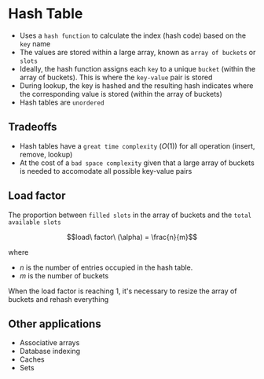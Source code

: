 # Hash Table

- Uses a `hash function` to calculate the index (hash code) based on the `key` name
- The values are stored within a large array, known as `array of buckets` or `slots`
- Ideally, the hash function assigns each `key` to a unique `bucket` (within the array of buckets). This is where the `key-value` pair is stored
- During lookup, the key is hashed and the resulting hash indicates where the corresponding value is stored (within the array of buckets)
- Hash tables are `unordered`

## Tradeoffs

- Hash tables have a `great time complexity` ($O(1)$) for all operation (insert, remove, lookup)
- At the cost of a `bad space complexity` given that a large array of buckets is needed to accomodate all possible key-value pairs

## Load factor

The proportion between `filled slots` in the array of buckets and the `total available slots`

$$load\ factor\ (\alpha) = \frac{n}{m}$$

where

- $n$ is the number of entries occupied in the hash table.
- $m$ is the number of buckets

When the load factor is reaching 1, it's necessary to resize the array of buckets and rehash everything

## Other applications

- Associative arrays
- Database indexing
- Caches
- Sets
